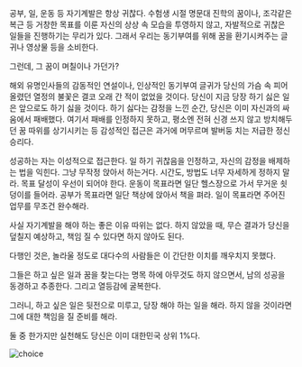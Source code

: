    공부, 일, 운동 등 자기계발은 항상 귀찮다. 수험생 시절 명문대 진학의 꿈이나, 조각같은 복근 등 거창한 목표를 이룬 자신의 상상 속 모습을 투영하지 않고, 자발적으로 귀찮은 일들을 진행하기는 무리가 있다. 그래서 우리는 동기부여를 위해 꿈을 환기시켜주는 글귀나 영상물 등을 소비한다. 
    
   그런데, 그 꿈이 며칠이나 가던가? 

해외 유명인사들의 감동적인 연설이나, 인상적인 동기부여 글귀가 당신의 가슴 속 피어올렸던 열정의 불꽃은 결코 오래 간 적이 없었을 것이다. 당신이 지금 당장 하기 싫은 일은 앞으로도 하기 싫을 것이다. 하기 싫다는 감정을 느낀 순간, 당신은 이미 자신과의 싸움에서 패배했다. 여기서 패배를 인정하지 못하고, 평소엔 전혀 신경 쓰지 않고 방치해두던 꿈 따위를 상기시키는 등 감성적인 접근은 과거에 머무르며 발버둥 치는 저급한 정신승리다. 

성공하는 자는 이성적으로 접근한다. 일 하기 귀찮음을 인정하고, 자신의 감정을 배제하는 법을 익힌다. 그냥 무작정 앉아서 하는거다. 시간도, 방법도 너무 자세하게 정하지 말라. 목표 달성이 우선이 되어야 한다. 운동이 목표라면 일단 헬스장으로 가서 무거운 쇳덩이를 들어라. 공부가 목표라면 일단 책상에 앉아서 책을 펴라. 일이 목표라면 주어진 업무를 무조건 완수해라. 

사실 자기계발을 해야 하는 좋은 이유 따위는 없다. 하지 않았을 때, 무슨 결과가 당신을 덮칠지 예상하고, 책임 질 수 있다면 하지 않아도 된다. 

다행인 것은, 놀라울 정도로 대다수의 사람들은 이 간단한 이치를 깨우치지 못했다. 

그들은 하고 싶은 일과 꿈을 찾는다는 명목 하에 아무것도 하지 않으면서, 남의 성공을 동경하고 추종한다. 그리고 열등감에 굴복한다.

그러니, 하고 싶은 일은 뒷전으로 미루고, 당장 해야 하는 일을 해라. 하지 않을 것이라면 그에 대한 책임을 질 준비를 해라. 

둘 중 한가지만 실천해도 당신은 이미 대한민국 상위 1%다.

![choice](https://raw.githubusercontent.com/m3r1c123/m3r1c123.github.io/master/_posts/Elon_Musk_Choice.jpg)
